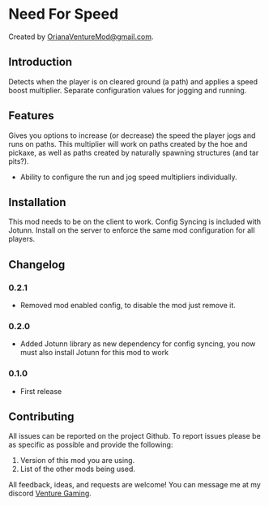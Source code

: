 # Need For Speed

Created by [OrianaVentureMod@gmail.com](https://github.com/OrianaVenture/VentureValheim).

## Introduction

Detects when the player is on cleared ground (a path) and applies a speed boost multiplier. Separate configuration values for jogging and running.

## Features

Gives you options to increase (or decrease) the speed the player jogs and runs on paths. This multiplier will work on paths created by the hoe and pickaxe, as well as paths created by naturally spawning structures (and tar pits?).

* Ability to configure the run and jog speed multipliers individually.

## Installation

This mod needs to be on the client to work. Config Syncing is included with Jotunn. Install on the server to enforce the same mod configuration for all players.

## Changelog

### 0.2.1

* Removed mod enabled config, to disable the mod just remove it.

### 0.2.0

* Added Jotunn library as new dependency for config syncing, you now must also install Jotunn for this mod to work

### 0.1.0

* First release

## Contributing

All issues can be reported on the project Github. To report issues please be as specific as possible and provide the following:

1. Version of this mod you are using.
2. List of the other mods being used.

All feedback, ideas, and requests are welcome! You can message me at my discord [Venture Gaming](https://discord.gg/tAd5hapt88).
